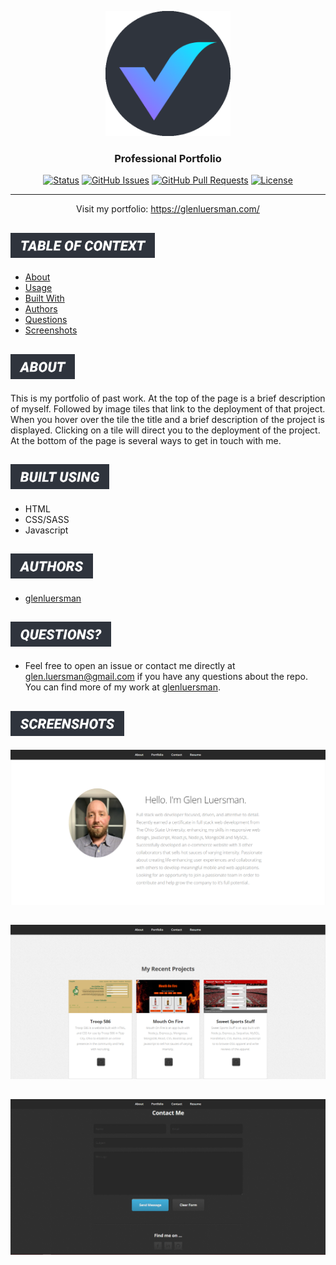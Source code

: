 <p align="center">
 <img width=200px height=200px src="./images/logo-round-dark.png" alt="Project logo"></a>
</p>

<h3 align="center">Professional Portfolio</h3>

<div align="center">

[![Status](https://img.shields.io/badge/status-active-success.svg)]()
[![GitHub Issues](https://img.shields.io/github/issues/glenluersman/professional-portfolio.svg)](https://github.com/glenluersman/professional-portfolio/issues)
[![GitHub Pull Requests](https://img.shields.io/github/issues-pr/glenluersman/professional-portfolio.svg)](https://github.com/glenluersman/professional-portfolio/pulls)
[![License](https://img.shields.io/badge/license-MIT-blue.svg)](/LICENSE)

</div>

---

 <p align="center">Visit my portfolio:
 <a href="https://glenluersman.com/">https://glenluersman.com/ </a>
<br>
</p>

## <img src="https://github.com/teamjuli0/readme-badges/blob/main/themes/clean-dark/menu-categories/table-of-context.png?raw=true" style="height: 40px">

- [About](#about)
- [Usage](#usage)
- [Built With](#built_using)
- [Authors](#authors)
- [Questions](#questions)
- [Screenshots](#screenshots)

## <img id="about" src="https://github.com/teamjuli0/readme-badges/blob/main/themes/clean-dark/menu-categories/about.png?raw=true" style="height: 40px">

This is my portfolio of past work. At the top of the page is a brief description of myself. Followed by image tiles that link to the deployment of that project. When you hover over the tile the title and a brief description of the project is displayed. Clicking on a tile will direct you to the deployment of the project. At the bottom of the page is several ways to get in touch with me.

## <img id="built_using" src="https://github.com/teamjuli0/readme-badges/blob/main/themes/clean-dark/menu-categories/built-using.png?raw=true" style="height: 40px">

- HTML
- CSS/SASS
- Javascript

## <img id="authors" src="https://github.com/teamjuli0/readme-badges/blob/main/themes/clean-dark/menu-categories/authors.png?raw=true" style="height: 40px">

- [glenluersman](https://github.com/glenluersman)

## <img id="questions" src="https://github.com/teamjuli0/readme-badges/blob/main/themes/clean-dark/menu-categories/questions-alt.png?raw=true" style="height: 40px">

- Feel free to open an issue or contact me directly at glen.luersman@gmail.com if you have any questions about the repo. You can find more of my work at [glenluersman](https://github.com/glenluersman/).

## <img id="screenshots" src="https://github.com/teamjuli0/readme-badges/blob/main/themes/clean-dark/menu-categories/screenshots.png?raw=true" style="height: 40px">

<img style="margin: 0 0 15px 0" src="./images/new-port1.PNG" ></a>

<img style="margin: 0 0 15px 0" src="./images/new-port2.PNG" ></a>

<img style="margin: 0 0 15px 0" src="./images/new-port3.PNG" ></a>
